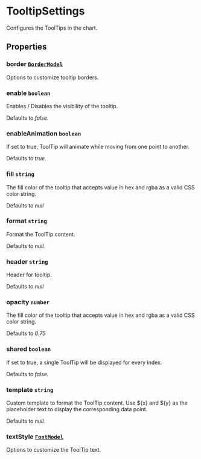 # TooltipSettings

Configures the ToolTips in the chart.

## Properties

### border [`BorderModel`](./api-borderModel.html)

Options to customize tooltip borders.

### enable `boolean`

Enables / Disables the visibility of the tooltip.

Defaults to *false.*

### enableAnimation `boolean`

If set to true, ToolTip will animate while moving from one point to another.

Defaults to *true.*

### fill `string`

The fill color of the tooltip that accepts value in hex and rgba as a valid CSS color string.

Defaults to *null*

### format `string`

Format the ToolTip content.

Defaults to *null.*

### header `string`

Header for tooltip.

Defaults to *null*

### opacity `number`

The fill color of the tooltip that accepts value in hex and rgba as a valid CSS color string.

Defaults to *0.75*

### shared `boolean`

If set to true, a single ToolTip will be displayed for every index.

Defaults to *false.*

### template `string`

Custom template to format the ToolTip content. Use ${x} and ${y} as the placeholder text to display the corresponding data point.

Defaults to *null.*

### textStyle [`FontModel`](./api-fontModel.html)

Options to customize the ToolTip text.

